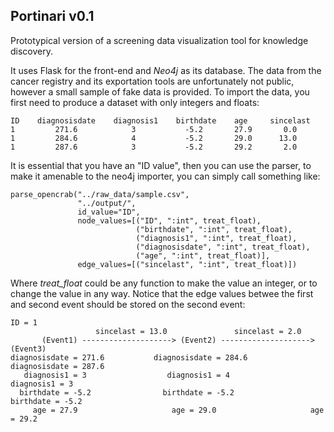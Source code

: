 ## Portinari v0.1

Prototypical version of a screening data visualization tool for knowledge discovery. 

It uses Flask for the front-end and *Neo4j* as its database. The data from the cancer registry and its exportation tools are unfortunately not public, however a small sample of fake data is provided. To import the data, you first need to produce a dataset with only integers and floats:


    ID    diagnosisdate    diagnosis1    birthdate    age     sincelast
    1         271.6            3           -5.2       27.9       0.0
    1         284.6            4           -5.2       29.0      13.0
    1         287.6            3           -5.2       29.2       2.0
    
    
It is essential that you have an "ID value", then you can use the parser, to make it amenable to the neo4j importer, you can simply call something like:


    parse_opencrab("../raw_data/sample.csv",
                   "../output/",
                   id_value="ID",
                   node_values=[("ID", ":int", treat_float),
                                ("birthdate", ":int", treat_float),
                                ("diagnosis1", ":int", treat_float),
                                ("diagnosisdate", ":int", treat_float),
                                ("age", ":int", treat_float)],
                   edge_values=[("sincelast", ":int", treat_float)])

Where *treat_float* could be any function to make the value an integer, or to change the value in any way. Notice that the edge values betwee the first and second event should be stored on the second event:

    ID = 1
                       sincelast = 13.0               sincelast = 2.0
           (Event1) --------------------> (Event2) --------------------> (Event3) 
    diagnosisdate = 271.6           diagnosisdate = 284.6          diagnosisdate = 287.6
       diagnosis1 = 3                  diagnosis1 = 4                 diagnosis1 = 3
      birthdate = -5.2                birthdate = -5.2               birthdate = -5.2
         age = 27.9                     age = 29.0                     age = 29.2
        
  